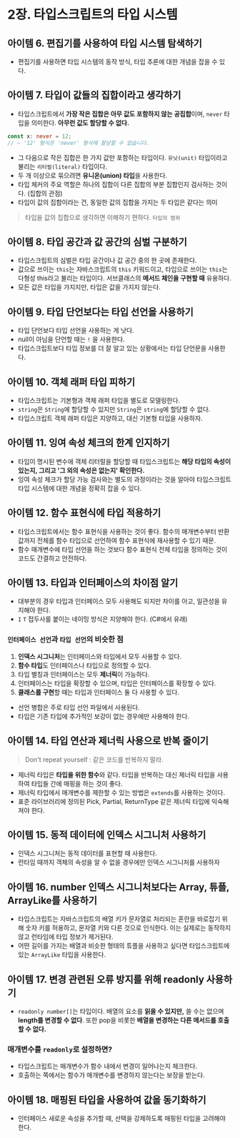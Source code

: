 # 2장. 타입스크립트의 타입 시스템

## 아이템 6. 편집기를 사용하여 타입 시스템 탐색하기

- 편집기를 사용하면 타입 시스템의 동작 방식, 타입 추론에 대한 개념을 잡을 수 있다.

## 아이템 7. 타입이 값들의 집합이라고 생각하기

- 타입스크립트에서 **가장 작은 집합은 아무 값도 포함하지 않는 공집합**이며, `never` 타입을 의미한다. **아무런 값도 할당할 수 없다.**

```ts
const x: never = 12;
// ~ '12' 형식은 'never' 형식에 할당할 수 없습니다.
```

- 그 다음으로 작은 집합은 한 가지 값만 포함하는 타입이다. `유닛(unit)` 타입이라고 불리는 `리터럴(literal)` 타입이다.
- 두 개 이상으로 묶으려면 **유니온(union) 타입**을 사용한다.
- 타입 체커의 주요 역할은 하나의 집합이 다른 집합의 부분 집합인지 검사하는 것이다. (집합의 관점)
- 타입이 값의 집합이라는 건, 동일한 값의 집합을 가지는 두 타입은 같다는 의미

> 타입을 값의 집합으로 생각하면 이해하기 편하다. `타입의 범위`

## 아이템 8. 타입 공간과 값 공간의 심벌 구분하기

- 타입스크립트의 심벌은 타입 공간이나 값 공간 중의 한 곳에 존재한다.
- 값으로 쓰이는 `this`는 자바스크립트의 `this` 키워드이고, 타입으로 쓰이는 `this`는 다형성 this라고 불리는 타입이다. 서브클래스의 **메서드 체인을 구현할 때** 유용하다.
- 모든 값은 타입을 가지지만, 타입은 값을 가지지 않는다.

## 아이템 9. 타입 단언보다는 타입 선언을 사용하기

- 타입 단언보다 타입 선언을 사용하는 게 낫다.
- null이 아님을 단언할 때는 `!` 을 사용한다.
- 타입스크립트보다 타입 정보를 더 잘 알고 있는 상황에서는 타입 단언문을 사용한다.

## 아이템 10. 객체 래퍼 타입 피하기

- 타입스크립트는 기본형과 객체 래퍼 타입을 별도로 모델링한다.
- `string`은 `String`에 할당할 수 있지만 `String`은 `string`에 할당할 수 없다.
- 타입스크립트 객체 래퍼 타입은 지양하고, 대신 기본형 타입을 사용하자.

## 아이템 11. 잉여 속성 체크의 한계 인지하기

- 타입이 명시된 변수에 객체 리터럴을 할당할 때 타입스크립트는 **해당 타입의 속성이 있는지, 그리고 '그 외의 속성은 없는지' 확인한다.**
- 잉여 속성 체크가 할당 가능 검사와는 별도의 과정이라는 것을 알아야 타입스크립트 타입 시스템에 대한 개념을 정확히 잡을 수 있다.

## 아이템 12. 함수 표현식에 타입 적용하기

- 타입스크립트에서는 함수 표현식을 사용하는 것이 좋다. 함수의 매개변수부터 반환값까지 전체를 함수 타입으로 선언하여 함수 표현식에 재사용할 수 있기 때문.
- 함수 매개변수에 타입 선언을 하는 것보다 함수 표현식 전체 타입을 정의하는 것이 코드도 간결하고 안전하다.

## 아이템 13. 타입과 인터페이스의 차이점 알기

- 대부분의 경우 타입과 인터페이스 모두 사용해도 되지만 차이를 아고, 일관성을 유지해야 한다.
- `I` `T` 접두사를 붙이는 네이밍 방식은 지양해야 한다. (C#에서 유래)

### `인터페이스 선언`과 `타입 선언`의 비슷한 점

1. **인덱스 시그니처**는 인터페이스와 타입에서 모두 사용할 수 있다.
2. **함수 타입**도 인터페이스나 타입으로 정의할 수 있다.
3. 타입 별칭과 인터페이스는 모두 **제너릭**이 가능하다.
4. 인터페이스는 타입을 확장할 수 있으며, 타입은 인터페이스를 확장할 수 있다.
5. **클래스를 구현**할 때는 타입과 인터페이스 둘 다 사용할 수 있다.

- 선언 병합은 주로 타입 선언 파일에서 사용된다.
- 타입은 기존 타입에 추가적인 보강이 없는 경우에만 사용해야 한다.

## 아이템 14. 타입 연산과 제너릭 사용으로 반복 줄이기

> Don't repeat yourself : 같은 코드를 반복하지 말라.

- 제너릭 타입은 **타입을 위한 함수**와 같다. 타입을 반복하는 대신 제너릭 타입을 사용하여 타입들 간에 매핑을 하는 것이 좋다.
- 제너릭 타입에서 매개변수를 제한할 수 있는 방법은 `extends`를 사용하는 것이다.
- 표준 라이브러리에 정의된 Pick, Partial, ReturnType 같은 제너릭 타입에 익숙해져야 한다.

## 아이템 15. 동적 데이터에 인덱스 시그니처 사용하기

- 인덱스 시그니처는 동적 데이터를 표현할 때 사용한다.
- 런타임 때까지 객체의 속성을 알 수 없을 경우에만 인덱스 시그니처를 사용하자

## 아이템 16. number 인덱스 시그니처보다는 Array, 튜플, ArrayLike를 사용하기

- 타입스크립트는 자바스크립트의 배열 키가 문자열로 처리되는 혼란을 바로잡기 위해 숫자 키를 허용하고, 문자열 키와 다른 것으로 인식한다. 이는 실제로는 동작하지 않고 런타임에 타입 정보가 제거된다.
- 어떤 길이를 가지는 배열과 비슷한 형태의 튜플을 사용하고 싶다면 타입스크립트에 있는 `ArrayLike` 타입을 사용한다.

## 아이템 17. 변경 관련된 오류 방지를 위해 readonly 사용하기

- `readonly number[]`는 타입이다. 배열의 요소를 **읽을 수 있지만,** 쓸 수는 없으며 **length를 변경할 수 없다**. 또한 pop을 비롯한 **배열을 변경하는 다른 메서드를 호출할 수 없다.**

### 매개변수를 `readonly`로 설정하면?

- 타입스크립트는 매개변수가 함수 내에서 변경이 일어나는지 체크한다.
- 호출하는 쪽에서는 함수가 매개변수를 변경하지 않는다는 보장을 받는다.

## 아이템 18. 매핑된 타입을 사용하여 값을 동기화하기

- 인터페이스 새로운 속성을 추가할 때, 선택을 강제하도록 매핑된 타입을 고려해야 한다.

